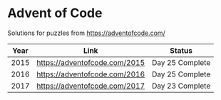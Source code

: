 # Advent of Code

Solutions for puzzles from https://adventofcode.com/

Year | Link | Status
---- | ---- | ------
2015 | https://adventofcode.com/2015 | Day 25 Complete
2016 | https://adventofcode.com/2016 | Day 25 Complete
2017 | https://adventofcode.com/2017 | Day 23 Complete
